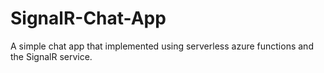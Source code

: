 # SignalR-Chat-App
A simple chat app that implemented using serverless azure functions and the SignalR service.
